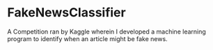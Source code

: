 # FakeNewsClassifier

A Competition ran by Kaggle wherein I developed a machine learning program to identify when an article might be fake news. 
